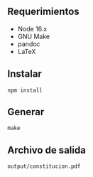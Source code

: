 
## Requerimientos

- Node 16.x
- GNU Make
- pandoc
- LaTeX

## Instalar

`npm install`

## Generar

`make`

## Archivo de salida

`output/constitucion.pdf`
